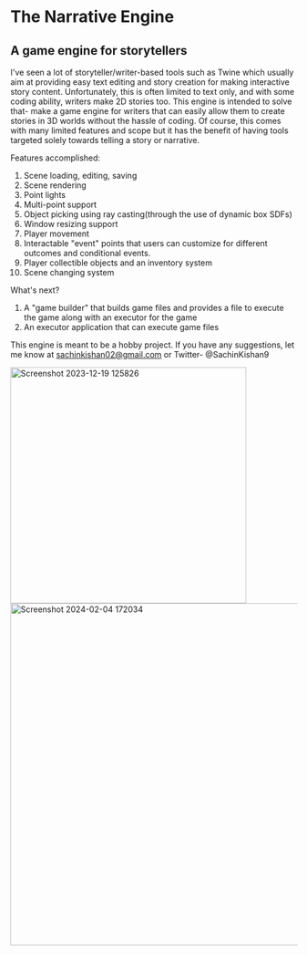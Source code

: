 # The Narrative Engine
## A game engine for storytellers
I've seen a lot of storyteller/writer-based tools such as Twine which usually aim at providing easy text editing and story creation for making interactive story content. Unfortunately, this is often limited to text only, and with some coding ability, writers make 2D stories too. This engine is intended to solve that- make a game engine for writers that can easily allow them to create stories in 3D worlds without the hassle of coding. Of course, this comes with many limited features and scope but it has the benefit of having tools targeted solely towards telling a story or narrative.

Features accomplished:
1. Scene loading, editing, saving
2. Scene rendering
3. Point lights
4. Multi-point support
5. Object picking using ray casting(through the use of dynamic box SDFs)
6. Window resizing support
7. Player movement
8. Interactable "event" points that users can customize for different outcomes and conditional events. 
9. Player collectible objects and an inventory system
10. Scene changing system


What's next?
1. A "game builder" that builds game files and provides a file to execute the game along with an executor for the game
2. An executor application that can execute game files


This engine is meant to be a hobby project. 
If you have any suggestions, let me know at sachinkishan02@gmail.com or Twitter- @SachinKishan9

<img width="414" alt="Screenshot 2023-12-19 125826" src="https://github.com/SachinKishan/Narrative-Engine/assets/33657481/2378ab60-7892-46ab-a1f5-1d1e93fda665">


<img width="600" alt="Screenshot 2024-02-04 172034" src="https://github.com/SachinKishan/Narrative-Engine/assets/33657481/a2a0ddc0-d06c-40ed-a4ea-351686d122ae">
